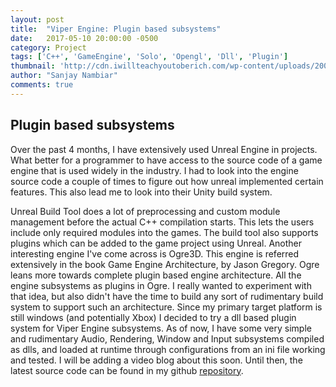 ```yaml
---
layout: post
title:  "Viper Engine: Plugin based subsystems"
date:   2017-05-10 20:00:00 -0500
category: Project
tags: ['C++', 'GameEngine', 'Solo', 'Opengl', 'Dll', 'Plugin']
thumbnail: 'http://cdn.iwillteachyoutoberich.com/wp-content/uploads/2008/11/generic-candy.jpg'
author: "Sanjay Nambiar"
comments: true
---
```


## Plugin based subsystems

Over the past 4 months, I have extensively used Unreal Engine in projects. What better for a programmer to have access to the
source code of a game engine that is used widely in the industry. I had to look into the engine source code
a couple of times to figure out how unreal implemented certain features. This also lead me to look into their Unity build system.

Unreal Build Tool does a lot of preprocessing and custom module management before the actual C++ compilation starts. This lets
the users include only required modules into the games. The build tool also supports plugins which can be added to the game
project using Unreal. Another interesting engine I've come across is Ogre3D. This engine is referred extensively in the book
Game Engine Architecture, by Jason Gregory. Ogre leans more towards complete plugin based engine architecture. All the engine
subsystems as plugins in Ogre. I really wanted to experiment with that idea, but also didn't have the time to build any sort of
rudimentary build system to support such an architecture. Since my primary target platform is still windows (and potentially Xbox)
I decided to try a dll based plugin system for Viper Engine subsystems. As of now, I have some very simple and rudimentary
Audio, Rendering, Window and Input subsystems compiled as dlls, and loaded at runtime through configurations from an ini file
working and tested. I will be adding a video blog about this soon. Until then, the latest source code can be found in my github
[repository](https://github.com/sanjay-nambiar/ViperEngine).